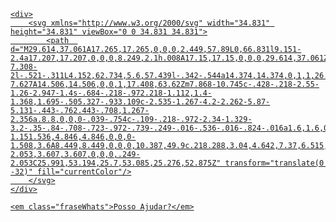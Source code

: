 <div class="iconWhatsapp">
<a class="whatsapp" target="_blank" href="https://wa.me/(numTel))?text=Ol&#225;,%20gostaria%20de%20tirar%20algumas%20d&#250;vidas!">

    <div>
        <svg xmlns="http://www.w3.org/2000/svg" width="34.831" height="34.831" viewBox="0 0 34.831 34.831">
            <path  d="M29.614,37.061A17.265,17.265,0,0,0,2.449,57.89L0,66.831l9.151-2.4a17.207,17.207,0,0,0,8.249,2.1h.008A17.15,17.15,0,0,0,29.614,37.061ZM17.408,63.62a14.32,14.32,0,0,1-7.308-2l-.521-.311L4.152,62.734,5.6,57.439l-.342-.544a14.374,14.374,0,1,1,26.66-7.627A14.506,14.506,0,0,1,17.408,63.62Zm7.868-10.745c-.428-.218-2.55-1.26-2.947-1.4s-.684-.218-.972.218-1.112,1.4-1.368,1.695-.505.327-.933.109c-2.535-1.267-4.2-2.262-5.87-5.131-.443-.762.443-.708,1.267-2.356a.8.8,0,0,0-.039-.754c-.109-.218-.972-2.34-1.329-3.2-.35-.84-.708-.723-.972-.739-.249-.016-.536-.016-.824-.016a1.6,1.6,0,0,0-1.151.536,4.846,4.846,0,0,0-1.508,3.6A8.449,8.449,0,0,0,10.387,49.9c.218.288,3.04,4.642,7.37,6.515,2.737,1.182,3.81,1.283,5.178,1.081a4.417,4.417,0,0,0,2.908-2.053,3.607,3.607,0,0,0,.249-2.053C25.991,53.194,25.7,53.085,25.276,52.875Z" transform="translate(0 -32)" fill="currentColor"/>
        </svg>
    </div>

    <em class="fraseWhats">Posso Ajudar?</em>

</a><!-- Whatsapp -->

</div> 